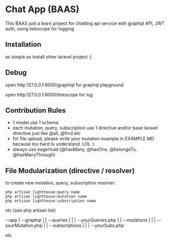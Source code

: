 # Chat App (BAAS)

This BAAS just a learn project for chatting api service with graphql API, JWT auth, using telescope for logging

## Installation

as simple as install other laravel project :)

## Debug

open http:127.0.0.1:8000/graphiql for graphql playground

open http:127.0.0.1:8000/telescope for log

## Contribution Rules

- 1 model use 1 schema
- each mutation, query, subscription use 1 directive and/or base laravel directive just like @all, @find etc
- for file upload, please write your mutation example in EXAMPLE.MD because too hard to understand. LOL :)
- always use eagerload (@hasMany, @hasOne, @belongsTo, @hasManyThrough)

## File Modularization (directive / resolver)

to create new mutation, query, subscription resolver:

```
php artisan lighthouse:query name
php artisan lighthouse:mutation name
php artisan lighthouse:subscription name
```
etc (see php artisan list)

--app
    | --graphql
    |   | --queries
    |   |   | --yourQueries.php
    |   | --mutations
    |   |   | --yourMutation.php
    |   | --subscriptions
    |   |   | --yourSubs.php

etc
